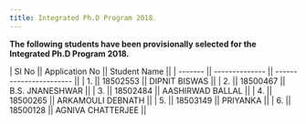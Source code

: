 ```yaml
---
title: Integrated Ph.D Program 2018.
---
```


<b>
The following students have been provisionally selected for the Integrated Ph.D Program 2018.
</b>


| SI No   || Application No || Student Name           ||
| ------- || -------------- || ----------------------- ||
| 1.      || 18502553       || DIPNIT BISWAS           ||
| 2.      || 18500467       || B.S. JNANESHWAR         ||
| 3.      || 18502484       || AASHIRWAD BALLAL        ||
| 4.      || 18500265       || ARKAMOULI DEBNATH       ||
| 5.      || 18503149       || PRIYANKA                ||
| 6.      || 18500128       || AGNIVA CHATTERJEE       ||


<br><br>


